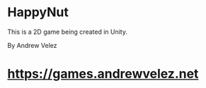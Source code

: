 # HappyNut

This is a 2D game being created in Unity.

By Andrew Velez

# https://games.andrewvelez.net
